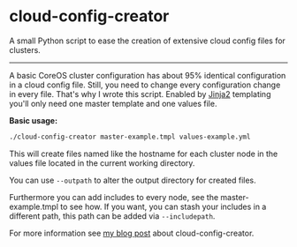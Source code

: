 # cloud-config-creator
A small Python script to ease the creation of extensive cloud config files for clusters.

---

A basic CoreOS cluster configuration has about 95% identical configuration in a cloud config file.
Still, you need to change every configuration change in every file. That's why I wrote this script.
Enabled by [Jinja2](http://jinja.pocoo.org/docs/dev/templates/) templating you'll only need one master
template and one values file.

**Basic usage:**

```bash
./cloud-config-creator master-example.tmpl values-example.yml
```

This will create files named like the hostname for each cluster node in the values file located in the current working
directory.

You can use `--outpath` to alter the output directory for created files.

Furthermore you can add includes to every node, see the master-example.tmpl to see how. If you want, you can stash your includes
in a different path, this path can be added via `--includepath`.

For more information see [my blog post](https://adminswerk.de/easy-cluster-cloud-config-creation/) about cloud-config-creator.
